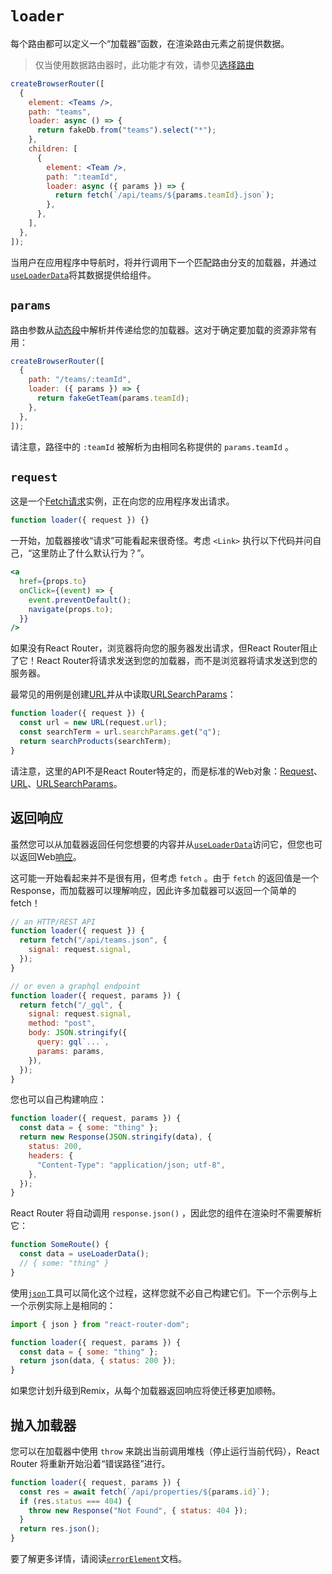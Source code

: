 # `loader`

每个路由都可以定义一个“加载器”函数，在渲染路由元素之前提供数据。

> 仅当使用数据路由器时，此功能才有效，请参见[选择路由](https://reactrouter.com/en/main/routers/picking-a-router)
>

```jsx
createBrowserRouter([
  {
    element: <Teams />,
    path: "teams",
    loader: async () => {
      return fakeDb.from("teams").select("*");
    },
    children: [
      {
        element: <Team />,
        path: ":teamId",
        loader: async ({ params }) => {
          return fetch(`/api/teams/${params.teamId}.json`);
        },
      },
    ],
  },
]);
```

当用户在应用程序中导航时，将并行调用下一个匹配路由分支的加载器，并通过[`useLoaderData`](https://reactrouter.com/en/main/hooks/use-loader-data)将其数据提供给组件。

## `params`

路由参数从[动态段](https://reactrouter.com/en/main/route/route#dynamic-segments)中解析并传递给您的加载器。这对于确定要加载的资源非常有用：

```jsx
createBrowserRouter([
  {
    path: "/teams/:teamId",
    loader: ({ params }) => {
      return fakeGetTeam(params.teamId);
    },
  },
]);
```

请注意，路径中的 `:teamId` 被解析为由相同名称提供的 `params.teamId` 。

## `request`

这是一个[Fetch请求](https://developer.mozilla.org/en-US/docs/Web/API/Request)实例，正在向您的应用程序发出请求。

```javascript
function loader({ request }) {}
```

一开始，加载器接收“请求”可能看起来很奇怪。考虑 `<Link>` 执行以下代码并问自己，“这里防止了什么默认行为？”。

```jsx
<a
  href={props.to}
  onClick={(event) => {
    event.preventDefault();
    navigate(props.to);
  }}
/>
```

如果没有React Router，浏览器将向您的服务器发出请求，但React Router阻止了它！React Router将请求发送到您的加载器，而不是浏览器将请求发送到您的服务器。

最常见的用例是创建[URL](https://developer.mozilla.org/en-US/docs/Web/API/URL)并从中读取[URLSearchParams](https://developer.mozilla.org/en-US/docs/Web/API/URLSearchParams)：

```jsx
function loader({ request }) {
  const url = new URL(request.url);
  const searchTerm = url.searchParams.get("q");
  return searchProducts(searchTerm);
}
```

请注意，这里的API不是React Router特定的，而是标准的Web对象：[Request](https://developer.mozilla.org/en-US/docs/Web/API/Request)、[URL](https://developer.mozilla.org/en-US/docs/Web/API/URL)、[URLSearchParams](https://developer.mozilla.org/en-US/docs/Web/API/URLSearchParams)。

## 返回响应

虽然您可以从加载器返回任何您想要的内容并从[`useLoaderData`](https://reactrouter.com/en/main/hooks/use-loader-data)访问它，但您也可以返回Web[响应](https://developer.mozilla.org/en-US/docs/Web/API/Response)。

这可能一开始看起来并不是很有用，但考虑 `fetch` 。由于 `fetch` 的返回值是一个 Response，而加载器可以理解响应，因此许多加载器可以返回一个简单的 fetch！

```jsx
// an HTTP/REST API
function loader({ request }) {
  return fetch("/api/teams.json", {
    signal: request.signal,
  });
}

// or even a graphql endpoint
function loader({ request, params }) {
  return fetch("/_gql", {
    signal: request.signal,
    method: "post",
    body: JSON.stringify({
      query: gql`...`,
      params: params,
    }),
  });
}
```

您也可以自己构建响应：

```jsx
function loader({ request, params }) {
  const data = { some: "thing" };
  return new Response(JSON.stringify(data), {
    status: 200,
    headers: {
      "Content-Type": "application/json; utf-8",
    },
  });
}
```

React Router 将自动调用 `response.json()` ，因此您的组件在渲染时不需要解析它：

```jsx
function SomeRoute() {
  const data = useLoaderData();
  // { some: "thing" }
}
```

使用[`json`](https://reactrouter.com/en/main/fetch/json)工具可以简化这个过程，这样您就不必自己构建它们。下一个示例与上一个示例实际上是相同的：

```jsx
import { json } from "react-router-dom";

function loader({ request, params }) {
  const data = { some: "thing" };
  return json(data, { status: 200 });
}
```

如果您计划升级到Remix，从每个加载器返回响应将使迁移更加顺畅。

## 抛入加载器

您可以在加载器中使用 `throw` 来跳出当前调用堆栈（停止运行当前代码），React Router 将重新开始沿着“错误路径”进行。

```jsx
function loader({ request, params }) {
  const res = await fetch(`/api/properties/${params.id}`);
  if (res.status === 404) {
    throw new Response("Not Found", { status: 404 });
  }
  return res.json();
}
```

要了解更多详情，请阅读[`errorElement`](https://reactrouter.com/en/main/route/error-element)文档。